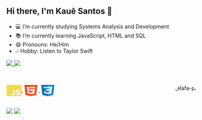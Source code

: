 ## Hi there, I'm Kauê Santos 👋

- 💻 I’m currently studying Systems Analysis and Development
- 📚 I’m currently learning JavaScript, HTML and SQL
- 😄 Pronouns: He/Him
- 🎶 Hobby: Listen to Taylor Swift


<div style="center">
  <a href="https://github.com/kauevsantus"> 
  <img height="180em" src="https://github-readme-stats.vercel.app/api?username=kauevsantus&show_icons=true&theme=vue-dark&include_all_commits=true&count_private=true"/>
  <img height="180em" src="https://github-readme-stats.vercel.app/api/top-langs/?username=kauevsantus&layout=compact&langs_count=7&theme=vue-dark"/>
</div>

##

<div style="display: inline_block"><br>
  <img align="center" alt="Rafa-Js" height="30" width="40" src="https://raw.githubusercontent.com/devicons/devicon/master/icons/javascript/javascript-plain.svg">
  <img align="center" alt="Rafa-HTML" height="30" width="40" src="https://raw.githubusercontent.com/devicons/devicon/master/icons/html5/html5-original.svg">
  <img align="center" alt="Rafa-CSS" height="30" width="40" src="https://raw.githubusercontent.com/devicons/devicon/master/icons/css3/css3-original.svg">
  <img align="right" alt="Rafa-pic" height="150" style="border-radius:50px;" src="https://cdn.discordapp.com/attachments/1005655735830597723/1010647799676809327/unknown.png">
</div>

##

<div>
 <a href="https://instagram.com/_kauezito" target="_blank"><img src="https://img.shields.io/badge/-Instagram-%23E4405F?style=for-the-badge&logo=instagram&logoColor=white" target="_blank"></a>
  <a href = "mailto:kaue.v.santos@gmail.com"><img src="https://img.shields.io/badge/-Gmail-%23333?style=for-the-badge&logo=gmail&logoColor=white" target="_blank"></a>
</div>

